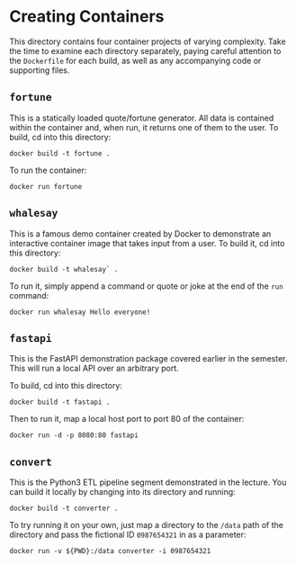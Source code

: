 # Creating Containers

This directory contains four container projects of varying complexity.
Take the time to examine each directory separately, paying careful attention
to the `Dockerfile` for each build, as well as any accompanying code or 
supporting files.

## `fortune`

This is a statically loaded quote/fortune generator. All data is contained within
the container and, when run, it returns one of them to the user. To build, cd into
this directory:

```
docker build -t fortune .
```
To run the container:
```
docker run fortune
```

## `whalesay`

This is a famous demo container created by Docker to demonstrate an interactive
container image that takes input from a user. To build it, cd into this directory:

```
docker build -t whalesay` .
```
To run it, simply append a command or quote or joke at the end of the `run` command:
```
docker run whalesay Hello everyone!
```

## `fastapi`

This is the FastAPI demonstration package covered earlier in the semester. This
will run a local API over an arbitrary port.

To build, cd into this directory:
```
docker build -t fastapi .
```
Then to run it, map a local host port to port 80 of the container:
```
docker run -d -p 8080:80 fastapi
```

## `convert`

This is the Python3 ETL pipeline segment demonstrated in the lecture. You can build
it locally by changing into its directory and running:

```
docker build -t converter .
```
To try running it on your own, just map a directory to the `/data` path of the directory and pass the
fictional ID `0987654321` in as a parameter:

```
docker run -v ${PWD}:/data converter -i 0987654321
```
